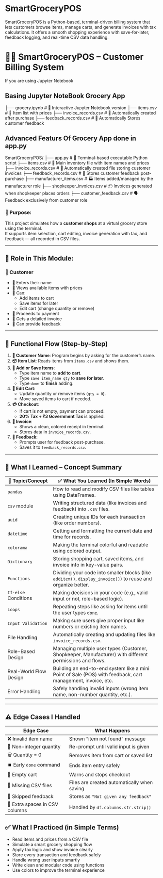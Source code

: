 # SmartGroceryPOS
SmartGroceryPOS is a Python-based, terminal-driven billing system that lets customers browse items, manage carts, and generate invoices with tax calculations. It offers a smooth shopping experience with save-for-later, feedback logging, and real-time CSV data handling.
# 🧑‍💼 SmartGroceryPOS – Customer Billing System
If you are using Jupyter Notebook
## Basing Jupyter NoteBook Grocery App
├── grocery.ipynb              # 📓 Interactive Jupyter Notebook version
├── items.csv                  # 🧺 Item list with prices
├── invoice_records.csv        # 🧾 Automatically created after purchase
├── feedback_records.csv       # 💬 Automatically Stores customer feedback

## Advanced Featurs Of Grocery App done in app.py
SmartGroceryPOS/
├── app.py                     # 🐍 Terminal-based executable Python script
├── items.csv                  # 🧺 Main inventory file with item names and prices
├── invoice_records.csv        # 🧾 Automatically created file storing customer invoices
├── feedback_records.csv       # 💬 Stores customer feedback post-purchase
├── manufacturer_items.csv     # 🏭 Items added/managed by the manufacturer role
├── shopkeeper_invoices.csv    # 📦 Invoices generated when shopkeeper places orders
├── customer_feedback.csv      # 🗣️ Feedback exclusively from customer role

### 🎯 Purpose:
This project simulates how a **customer shops** at a virtual grocery store using the terminal.  
It supports item selection, cart editing, invoice generation with tax, and feedback — all recorded in CSV files.

---
## 👥 Role in This Module:
### 🛒 Customer
- 🔹 Enters their name
- 🔹 Views available items with prices
- 🔹 Can:
  - Add items to cart
  - Save items for later
  - Edit cart (change quantity or remove)
- 🔹 Proceeds to payment
- 🔹 Gets a detailed invoice
- 🔹 Can provide feedback
---
## 🧩 Functional Flow (Step-by-Step)
1. **🧍 Customer Name**: Program begins by asking for the customer’s name.
2. **📦 Item List**: Reads items from `items.csv` and shows them.
3. **🛒 Add or Save Items**:
   - Type item name to **add to cart**.
   - Type `save item_name qty` to **save for later**.
   - Type `done` to **finish** adding.
4. **🧾 Edit Cart**:
   - Update quantity or remove items (`qty = 0`).
   - Move saved items to cart if needed.
5. **💳 Checkout**:
   - If cart is not empty, payment can proceed.
   - **20% Tax + ₹3 Government Tax** is applied.
6. **📄 Invoice**:
   - Shows a clean, colored receipt in terminal.
   - Stores data in `invoice_records.csv`.
7. **💬 Feedback**:
   - Prompts user for feedback post-purchase.
   - Saves it to `feedback_records.csv`.
---
## 📘 What I Learned – Concept Summary
| 🔢 Topic/Concept       | ✅ What You Learned (In Simple Words)                                                                         |
| ---------------------- | ------------------------------------------------------------------------------------------------------------ |
| `pandas`               | How to read and modify CSV files like tables using DataFrames.                                               |
| `csv` module           | Writing structured data (like invoices and feedback) into `.csv` files.                                      |
| `uuid`                 | Creating unique IDs for each transaction (like order numbers).                                               |
| `datetime`             | Getting and formatting the current date and time for records.                                                |
| `colorama`             | Making the terminal colorful and readable using colored output.                                              |
| `Dictionary`           | Storing shopping cart, saved items, and invoice info in key-value pairs.                                     |
| `Functions`            | Dividing your code into smaller blocks (like `additem()`, `display_invoice()`) to reuse and organize better. |
| `If-else` Conditions   | Making decisions in your code (e.g., valid input or not, role-based logic).                                  |
| `Loops`                | Repeating steps like asking for items until the user types `done`.                                           |
| `Input Validation`     | Making sure users give proper input like numbers or existing item names.                                     |
| File Handling          | Automatically creating and updating files like `invoice_records.csv`.                                        |
| Role-Based Design      | Managing multiple user types (Customer, Shopkeeper, Manufacturer) with different permissions and flows.      |
| Real-World Flow Design | Building an end-to-end system like a mini Point of Sale (POS) with feedback, cart management, invoice, etc.  |
| Error Handling         | Safely handling invalid inputs (wrong item name, non-number quantity, etc.).                                 |

---
## ⚠️ Edge Cases I Handled
| Edge Case                         | What Happens                                         |
|----------------------------------|------------------------------------------------------|
| ❌ Invalid item name             | Shown “item not found” message                      |
| 🔢 Non-integer quantity          | Re-prompt until valid input is given                |
| 🗑️ Quantity = 0                  | Removes item from cart or saved list                |
| ⏹️ Early `done` command          | Ends item entry safely                              |
| 🛒 Empty cart                    | Warns and stops checkout                            |
| 📁 Missing CSV files             | Files are created automatically when saving         |
| 💬 Skipped feedback              | Stores as `"Not given any feedback"`                |
| 🧹 Extra spaces in CSV columns   | Handled by `df.columns.str.strip()`                 |

## ✅ What I Practiced (in Simple Terms)
- Read items and prices from a CSV file  
- Simulate a smart grocery shopping flow  
- Apply tax logic and show invoice clearly  
- Store every transaction and feedback safely  
- Handle wrong user inputs smartly  
- Write clean and modular code using functions  
- Use colors to improve the terminal experience
